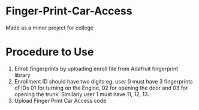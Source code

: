 # Finger-Print-Car-Access
Made as a minor project for college

# Procedure to Use
1. Enroll fingerprints by uploading enroll file from Adafruit fingerprint library
2. Enrollment ID should have two digits eg. user 0 must have 3 fingerprints of IDs 01 for turning on the Engine, 02 for opening the door and 03 for opening the trunk. Similarly user 1 must have 11, 12, 13.
3. Upload Finger Print Car Access code
